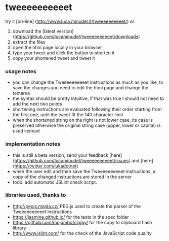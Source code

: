 # tweeeeeeeeeet
try it [on-line] (http://www.luca.minudel.it/tweeeeeeeeeet/) or:

1. download the [latest version] (https://github.com/lucaminudel/tweeeeeeeeeet/downloads)
1. extract the files
1. open the htlm page locally in your browser
1. type your tweet and click the button to shorten it
1. copy your shortened tweet and tweet it

### usage notes
- you can change the Tweeeeeeeeeet instructions as much as you like, to save the changes you need to edit the html page and change the textarea
- the syntax should be pretty intuitive, if that was true I should not need to add the next two points
- shortening instructions are evaluated following their order starting from the first one, until the tweet fit the 140 character limit
- when the shortened string on the right is not lower case, its case is preserved otherwise the original string case (upper, lower or capital) is used instead

### implementation notes
- this is still a beta version, send your feedback [here] (https://github.com/lucaminudel/tweeeeeeeeeet/issues) and [here] (https://twitter.com/lukadotnet)
- when the user edit and then save the  Tweeeeeeeeeet instructions, a copy of the changed instructions are stored in the server
- todo: add automatic JSLint check script.

### libraries used, thanks to
- http://pegjs.majda.cz/ PEG.js used to create the parser of the Tweeeeeeeeeet instructions
- https://jasmine.github.io/ for the tests in the spec folder
- https://github.com/mojombo/clippy/ for the copy to clipboard flash library
- http://www.jslint.com/ for the check of the JavaScript code quality
